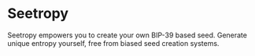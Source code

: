 # Seetropy
Seetropy empowers you to create your own BIP-39 based seed. Generate unique entropy yourself, free from biased seed creation systems.
